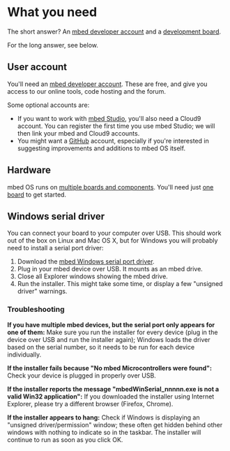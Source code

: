 # What you need

The short answer? An [mbed developer account](https://developer.mbed.org/account/signup/?next=%2F) and a [development board](https://developer.mbed.org/platforms/). 

For the long answer, see below.

## User account

You'll need an [mbed developer account](https://developer.mbed.org/account/signup/?next=%2F). These are free, and give you access to our online tools, code hosting and the forum.

Some optional accounts are:

* If you want to work with [mbed Studio](../dev_tools/studio.md), you'll also need a Cloud9 account. You can register the first time you use mbed Studio; we will then link your mbed and Cloud9 accounts. 
* You might want a [GitHub](https://github.com/join) account, especially if you're interested in suggesting improvements and additions to mbed OS itself.

## Hardware

mbed OS runs on [multiple boards and components](https://www.mbed.com/en/development/hardware/). You'll need just [one board](https://developer.mbed.org/platforms/) to get started.

## Windows serial driver

You can connect your board to your computer over USB. This should work out of the box on Linux and Mac OS X, but for Windows you will probably need to install a serial port driver:

1. Download the [mbed Windows serial port driver](http://developer.mbed.org/media/downloads/drivers/mbedWinSerial_16466.exe).
1. Plug in your mbed device over USB. It mounts as an mbed drive.
1. Close all Explorer windows showing the mbed drive.
1. Run the installer. This might take some time, or display a few "unsigned driver" warnings.

### Troubleshooting

**If you have multiple mbed devices, but the serial port only appears for one of them:** Make sure you run the installer for every device (plug in the device over USB and run the installer again); Windows loads the driver based on the serial number, so it needs to be run for each device individually.

**If the installer fails because "No mbed Microcontrollers were found":** Check your device is plugged in properly over USB.

**If the installer reports the message "mbedWinSerial_nnnnn.exe is not a valid Win32 application":** If you downloaded the installer using Internet Explorer, please try a different browser (Firefox, Chrome).

**If the installer appears to hang:** Check if Windows is displaying an "unsigned driver/permission" window; these often get hidden behind other windows with nothing to indicate so in the taskbar. The installer will continue to run as soon as you click OK.

